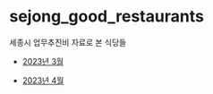 # sejong_good_restaurants

세종시 업무추진비 자료로 본 식당들

- [2023년 3월](https://github.com/07LEE/sejong_good_restaurants/blob/master/report/2023_03.md)

- [2023년 4월](https://github.com/07LEE/sejong_good_restaurants/blob/master/report/2023_04.md)
